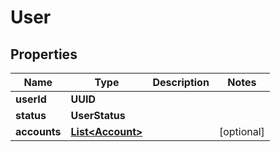 

# User


## Properties

| Name | Type | Description | Notes |
|------------ | ------------- | ------------- | -------------|
|**userId** | **UUID** |  |  |
|**status** | **UserStatus** |  |  |
|**accounts** | [**List&lt;Account&gt;**](Account.md) |  |  [optional] |



